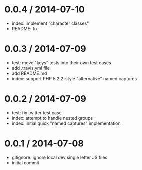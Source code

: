 
0.0.4 / 2014-07-10
==================

  * index: implement "character classes"
  * README: fix

0.0.3 / 2014-07-09
==================

  * test: move "keys" tests into their own test cases
  * add .travis.yml file
  * add README.md
  * index: support PHP 5.2.2-style "alternative" named captures

0.0.2 / 2014-07-09
==================

  * test: fix twitter test case
  * index: attempt to handle nested groups
  * index: initial quick "named captures" implementation

0.0.1 / 2014-07-08
==================

  * gitignore: ignore local dev single letter JS files
  * initial commit
